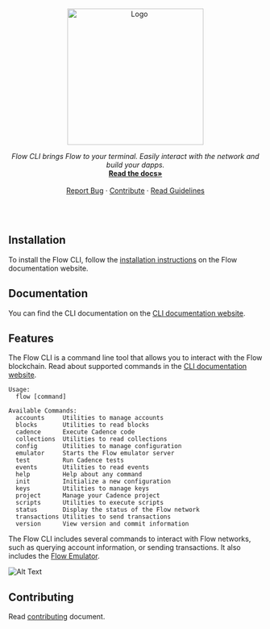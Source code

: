<br />
<p align="center">
  <a href="https://docs.onflow.org/flow-cli/install/">
    <img src="./cli-banner.svg" alt="Logo" width="270" height="auto">
  </a>

  <p align="center">
    <i>Flow CLI brings Flow to your terminal. Easily interact with the network and build your dapps.</i>
    <br />
    <a href="https://docs.onflow.org/tooling/flow-cli/install/"><strong>Read the docs»</strong></a>
    <br />
    <br />
    <a href="https://github.com/onflow/flow-cli/issues">Report Bug</a>
    ·
    <a href="https://github.com/onflow/flow-cli/blob/master/CONTRIBUTING.md">Contribute</a>
    ·
    <a href="https://github.com/onflow/flow-cli/blob/master/CONTRIBUTING.md#cli-guidelines">Read Guidelines</a>
  </p>
</p>
<br />
<br />

## Installation

To install the Flow CLI, follow the [installation instructions](https://docs.onflow.org/tooling/flow-cli/install) on the Flow documentation website.

## Documentation

You can find the CLI documentation on the [CLI documentation website](https://docs.onflow.org/tooling/flow-cli).

## Features
The Flow CLI is a command line tool that allows you to interact with the Flow blockchain. 
Read about supported commands in the [CLI documentation website](https://docs.onflow.org/tooling/flow-cli).

```
Usage:
  flow [command]

Available Commands:
  accounts     Utilities to manage accounts
  blocks       Utilities to read blocks
  cadence      Execute Cadence code
  collections  Utilities to read collections
  config       Utilities to manage configuration
  emulator     Starts the Flow emulator server
  test         Run Cadence tests
  events       Utilities to read events
  help         Help about any command
  init         Initialize a new configuration
  keys         Utilities to manage keys
  project      Manage your Cadence project
  scripts      Utilities to execute scripts
  status       Display the status of the Flow network
  transactions Utilities to send transactions
  version      View version and commit information
```

The Flow CLI includes several commands to interact with Flow networks, such as querying account information, or sending transactions. It also includes the [Flow Emulator](https://docs.onflow.org/tooling/emulator/).


![Alt Text](./cli.gif)

## Contributing 

Read [contributing](./CONTRIBUTING.md) document.
